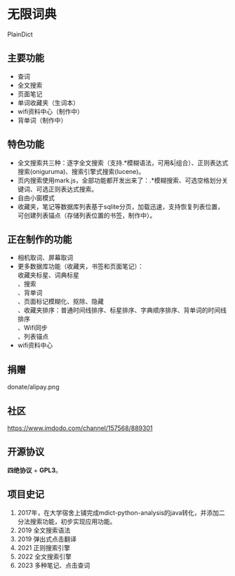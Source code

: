 # 无限词典
PlainDict

## 主要功能
- 查词
- 全文搜索
- 页面笔记
- 单词收藏夹（生词本）
- wifi资料中心（制作中）  
- 背单词（制作中）  

## 特色功能

- 全文搜索共三种：逐字全文搜索（支持\.\*模糊语法，可用&|组合）、正则表达式搜索(oniguruma)、搜索引擎式搜索(lucene)。
- 页内搜索使用mark.js，全部功能都开发出来了：\.\*模糊搜索、可选空格划分关键词、可选正则表达式搜索。
- 自由小窗模式
- 收藏夹，笔记等数据库列表基于sqlite分页，加载迅速，支持恢复列表位置，可创建列表锚点（存储列表位置的书签，制作中）。


## 正在制作的功能
- 相机取词、屏幕取词  
- 更多数据库功能（收藏夹，书签和页面笔记）：  
收藏夹标星、词典标星   
、搜索  
、背单词  
、页面标记模糊化、抠除、隐藏  
、收藏夹排序：普通时间线排序、标星排序、字典顺序排序、背单词的时间线排序   
、Wifi同步  
、列表锚点  
- wifi资料中心  
 
## 捐赠
donate/alipay.png


## 社区
https://www.imdodo.com/channel/157568/889301

## 开源协议
**四绝协议** + **GPL3**。 


## 项目史记
1. 2017年，在大学宿舍上铺完成mdict-python-analysis的java转化，并添加二分法搜索功能，初步实现应用功能。
2. 2019 全文搜索语法
3. 2019 弹出式点击翻译
4. 2021 正则搜索引擎
5. 2022 全文搜索引擎
6. 2023 多种笔记、点击查词